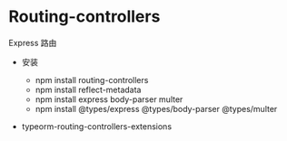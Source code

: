 # Routing-controllers
Express 路由

* 安装
	* npm install routing-controllers
	* npm install reflect-metadata
	* npm install express body-parser multer
	* npm install @types/express @types/body-parser @types/multer

	
	
	
	
	
* typeorm-routing-controllers-extensions